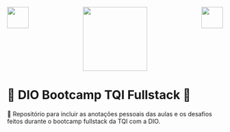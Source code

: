 <div>
  
  <p align="middle">
  <a href="https://www.tqi.com.br/" target="_blank" ><img height="50em" align="right" src="https://www.tqi.com.br/wp-content/uploads/2022/03/logo-tqi-branca-topo.svg" target="_blank" ></a>
  <a href="https://www.dio.me/bootcamp/tqi-fullstack-developer" target="_blank" ><img height="150em" align="center" src="https://hermes.digitalinnovation.one/files/assets/61b5979c-495e-4568-a5a5-ecf874cc6295.png" target="_blank" ></a>
  <a href="https://www.dio.me/" target="_blank" ><img height="50em" align="left" src="https://api-manager.universia.net/coreplatform-document-management/v2/document-management/public/cywjfml0l08nn9" target="_blank" ></a>
  </p>
  
  </div>

##

# 🦈 DIO Bootcamp TQI Fullstack 👑
🥕 Repositório para incluir as anotações pessoais das aulas e os desafios feitos durante o bootcamp fullstack da TQI com a DIO. 
